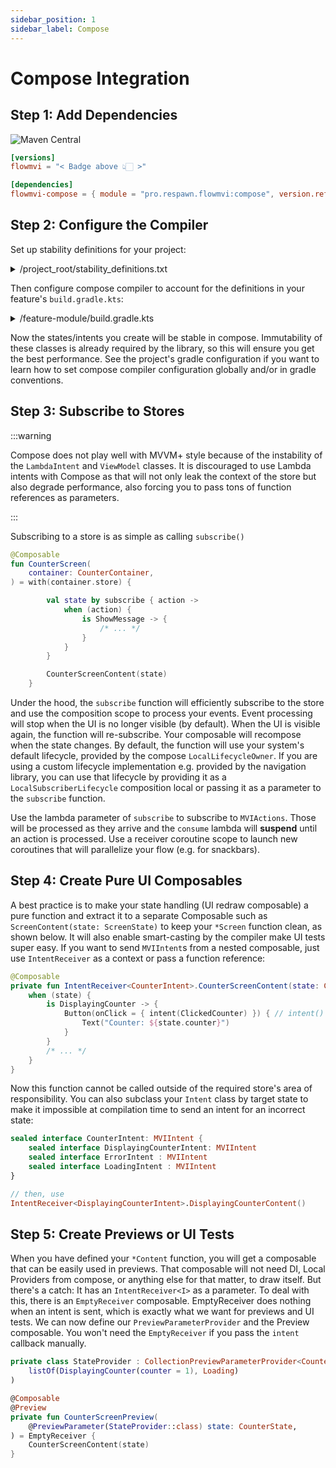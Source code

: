 ```yaml
---
sidebar_position: 1
sidebar_label: Compose
---
```


# Compose Integration

## Step 1: Add Dependencies

![Maven Central](https://img.shields.io/maven-central/v/pro.respawn.flowmvi/core?label=Maven%20Central)

```toml
[versions]
flowmvi = "< Badge above 👆🏻 >"

[dependencies]
flowmvi-compose = { module = "pro.respawn.flowmvi:compose", version.ref = "flowmvi" }
```

## Step 2: Configure the Compiler

Set up stability definitions for your project:

<details>
<summary>/project_root/stability_definitions.txt</summary>

```text
pro.respawn.flowmvi.api.MVIIntent
pro.respawn.flowmvi.api.MVIState
pro.respawn.flowmvi.api.MVIAction
pro.respawn.flowmvi.api.Store
pro.respawn.flowmvi.api.Container
pro.respawn.flowmvi.api.ImmutableStore
pro.respawn.flowmvi.dsl.LambdaIntent
pro.respawn.flowmvi.api.SubscriberLifecycle
pro.respawn.flowmvi.api.IntentReceiver
```

</details>

Then configure compose compiler to account for the definitions in your feature's `build.gradle.kts`:

<details>
<summary>/feature-module/build.gradle.kts</summary>

```kotlin
composeCompiler {
    stabilityConfigurationFiles.add(rootProject.layout.projectDirectory.file("stability_definitions.txt"))
}
```

</details>

Now the states/intents you create will be stable in compose. Immutability of these classes is already required by the
library, so this will ensure you get the best performance. See the project's gradle configuration if you want to learn
how to set compose compiler configuration globally and/or in gradle conventions.

## Step 3: Subscribe to Stores

:::warning

Compose does not play well with MVVM+ style because of the instability of the `LambdaIntent` and `ViewModel` classes.
It is discouraged to use Lambda intents with Compose as that will not only leak the context of the store but
also degrade performance, also forcing you to pass tons of function references as parameters.

:::

Subscribing to a store is as simple as calling `subscribe()`

```kotlin
@Composable
fun CounterScreen(
    container: CounterContainer,
) = with(container.store) {

        val state by subscribe { action ->
            when (action) {
                is ShowMessage -> {
                    /* ... */
                }
            }
        }

        CounterScreenContent(state)
    }
```

Under the hood, the `subscribe` function will efficiently subscribe to the store and
use the composition scope to process your events. Event processing will stop when the UI is no longer visible (by
default). When the UI is visible again, the function will re-subscribe. Your composable will recompose when the state
changes. By default, the function will use your system's default lifecycle, provided by the
compose `LocalLifecycleOwner`. If you are using a custom lifecycle implementation e.g. provided by the navigation
library, you can use that lifecycle by providing it as a `LocalSubscriberLifecycle` composition local or passing it as
a parameter to the `subscribe` function.

Use the lambda parameter of `subscribe` to subscribe to `MVIActions`. Those will be processed as they arrive and
the `consume` lambda will **suspend** until an action is processed. Use a receiver coroutine scope to
launch new coroutines that will parallelize your flow (e.g. for snackbars).

## Step 4: Create Pure UI Composables

A best practice is to make your state handling (UI redraw composable) a pure function and extract it to a separate
Composable such as `ScreenContent(state: ScreenState)` to keep your `*Screen` function clean, as shown below.
It will also enable smart-casting by the compiler make UI tests super easy. If you want to send `MVIIntent`s from a
nested composable, just use `IntentReceiver` as a context or pass a function reference:

```kotlin
@Composable
private fun IntentReceiver<CounterIntent>.CounterScreenContent(state: CounterState) {
    when (state) {
        is DisplayingCounter -> {
            Button(onClick = { intent(ClickedCounter) }) { // intent() available from the receiver parameter
                Text("Counter: ${state.counter}")
            }
        }
        /* ... */
    }
}
```

Now this function cannot be called outside of the required store's area of responsibility.
You can also subclass your `Intent` class by target state to make it impossible at compilation time to send an intent
for an incorrect state:

```kotlin
sealed interface CounterIntent: MVIIntent {
    sealed interface DisplayingCounterIntent: MVIIntent
    sealed interface ErrorIntent : MVIIntent
    sealed interface LoadingIntent : MVIIntent
}

// then, use
IntentReceiver<DisplayingCounterIntent>.DisplayingCounterContent()
```

## Step 5: Create Previews or UI Tests

When you have defined your `*Content` function, you will get a composable that can be easily used in previews.
That composable will not need DI, Local Providers from compose, or anything else for that matter, to draw itself.
But there's a catch: It has an `IntentReceiver<I>` as a parameter. To deal with this, there is an `EmptyReceiver`
composable. EmptyReceiver does nothing when an intent is sent, which is exactly what we want for previews and UI tests.
We can now define our `PreviewParameterProvider` and the Preview composable.
You won't need the `EmptyReceiver` if you pass the `intent` callback manually.

```kotlin
private class StateProvider : CollectionPreviewParameterProvider<CounterState>(
    listOf(DisplayingCounter(counter = 1), Loading)
)

@Composable
@Preview
private fun CounterScreenPreview(
    @PreviewParameter(StateProvider::class) state: CounterState,
) = EmptyReceiver {
    CounterScreenContent(state)
}
```
